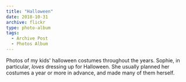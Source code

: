 ```yaml
---
title: "Halloween"
date: 2018-10-31
archive: flickr
type: photo-album
tags: 
  - Archive Post
  - Photos Album
---
```


Photos of my kids' halloween costumes throughout the years. Sophie, in particular, *loves* dressing up for Halloween. She usually planned her costumes a year or more in advance, and made many of them herself.
